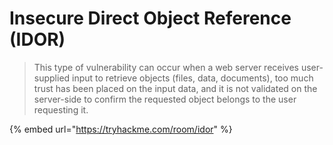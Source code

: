 # Insecure Direct Object Reference (IDOR)

> This type of vulnerability can occur when a web server receives user-supplied input to retrieve objects (files, data, documents), too much trust has been placed on the input data, and it is not validated on the server-side to confirm the requested object belongs to the user requesting it.

{% embed url="https://tryhackme.com/room/idor" %}
